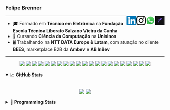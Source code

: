 <h3>Felipe Brenner</h3>

<a href="https://app.rocketseat.com.br/me/felipebrenner" target="_blank" rel="nofollow"><img align="right" width="30rem" src="./assets/rocketseat-black.png" alt="Rocketseat: @felipebrenner"/></a>
<a href="https://api.whatsapp.com/send?phone=5551995585968" target="_blank" rel="nofollow"><img align="right" width="30rem" src="./assets/whatsapp.png" alt="Whatsapp: +55 51995585968"/></a>
<a href="https://www.instagram.com/felipeobrenner/" target="_blank" rel="nofollow"><img align="right" width="30rem" src="./assets/instagram.png" alt="Instagram: @felipeobrenner"/></a>
<a href="https://www.linkedin.com/in/felipe-de-oliveira-brenner/" target="_blank" rel="nofollow"><img align="right" width="30rem" src="./assets/linkedin.png" alt="LinkedIn: @felipe-de-oliveira-brenner"/></a>

---

- 🎓 Formado em **Técnico em Eletrônica** na **Fundação Escola Técnica Liberato Salzano Vieira da Cunha**
- 📓 Cursando **Ciência da Computação** na **Unisinos**
- 🖥️ Trabalhando na **NTT DATA Europe & Latam**, com atuação no cliente **BEES**, marketplace B2B da **Ambev** e **AB InBev**

---

<p align='center'>
  <img width="35rem" src="https://cdn.jsdelivr.net/gh/devicons/devicon/icons/react/react-original.svg" />
  <img width="35rem" src="https://cdn.jsdelivr.net/gh/devicons/devicon/icons/javascript/javascript-plain.svg" />
  <img width="35rem" src="https://cdn.jsdelivr.net/gh/devicons/devicon/icons/typescript/typescript-plain.svg" />
  <img width="35rem" src="https://cdn.jsdelivr.net/gh/devicons/devicon/icons/redux/redux-original.svg" />
  <img width="35rem" src="https://cdn.jsdelivr.net/gh/devicons/devicon/icons/jest/jest-plain.svg" />
  <img width="35rem" src="https://cdn.jsdelivr.net/gh/devicons/devicon/icons/storybook/storybook-original.svg" />
  <img width="35rem" src="https://cdn.jsdelivr.net/gh/devicons/devicon/icons/sass/sass-original.svg" />
  <img width="35rem" src="https://cdn.jsdelivr.net/gh/devicons/devicon/icons/materialui/materialui-plain.svg" />
  <img width="35rem" src="https://cdn.jsdelivr.net/gh/devicons/devicon/icons/css3/css3-plain.svg" />
  <img width="35rem" src="https://cdn.jsdelivr.net/gh/devicons/devicon/icons/html5/html5-plain.svg" />
  <img width="35rem" src="https://cdn.jsdelivr.net/gh/devicons/devicon/icons/docker/docker-plain.svg" />
  <img width="35rem" src="https://cdn.jsdelivr.net/gh/devicons/devicon/icons/azure/azure-original.svg" />
  <img width="35rem" src="https://cdn.jsdelivr.net/gh/devicons/devicon/icons/vscode/vscode-original.svg" />
  <img width="35rem" src="https://cdn.jsdelivr.net/gh/devicons/devicon/icons/git/git-original.svg" />
  <img width="35rem" src="https://cdn.jsdelivr.net/gh/devicons/devicon/icons/yarn/yarn-original.svg" />
  <img width="35rem" src="https://cdn.jsdelivr.net/gh/devicons/devicon/icons/npm/npm-original-wordmark.svg" />
  <img width="35rem" src="https://cdn.jsdelivr.net/gh/devicons/devicon/icons/nextjs/nextjs-line.svg" />
  <img width="35rem" src="https://cdn.jsdelivr.net/gh/devicons/devicon/icons/microsoftsqlserver/microsoftsqlserver-plain.svg" />
  <img width="35rem" src="https://cdn.jsdelivr.net/gh/devicons/devicon/icons/oracle/oracle-original.svg" />
  <img width="35rem" src="https://cdn.jsdelivr.net/gh/devicons/devicon/icons/linux/linux-plain.svg" />
  <img width="35rem" src="https://cdn.jsdelivr.net/gh/devicons/devicon/icons/ubuntu/ubuntu-plain.svg" />
</p>

<details open>
  <summary>📈 <b>GitHub Stats</b></summary>
  <br>
  <p align="center">
  <img src="https://github-readme-stats.vercel.app/api?username=felipebrenner&show_icons=true&theme=dark"/>
  <img src="https://github-readme-stats.vercel.app/api/top-langs/?username=felipebrenner&layout=compact&theme=dark">
  </p>

</details>

<details>
  <summary>🤖 <b>Programming Stats</b></summary>
  <br/>

  <!--START_SECTION:waka-->
![Code Time](http://img.shields.io/badge/Code%20Time-1%2C539%20hrs%2059%20mins-blue)

**🐱 My GitHub Data** 

> 🏆 309 Contributions in the Year 2022
 > 
> 📦 272.3 kB Used in GitHub's Storage 
 > 
> 🚫 Not Opted to Hire
 > 
> 📜 25 Public Repositories 
 > 
> 🔑 2 Private Repositories  
 > 
**I'm an Early 🐤** 

```text
🌞 Morning    61 commits     █████░░░░░░░░░░░░░░░░░░░░   19.93% 
🌆 Daytime    135 commits    ███████████░░░░░░░░░░░░░░   44.12% 
🌃 Evening    106 commits    ████████░░░░░░░░░░░░░░░░░   34.64% 
🌙 Night      4 commits      ░░░░░░░░░░░░░░░░░░░░░░░░░   1.31%

```
📅 **I'm Most Productive on Wednesday** 

```text
Monday       58 commits     ████░░░░░░░░░░░░░░░░░░░░░   18.95% 
Tuesday      42 commits     ███░░░░░░░░░░░░░░░░░░░░░░   13.73% 
Wednesday    61 commits     █████░░░░░░░░░░░░░░░░░░░░   19.93% 
Thursday     43 commits     ███░░░░░░░░░░░░░░░░░░░░░░   14.05% 
Friday       54 commits     ████░░░░░░░░░░░░░░░░░░░░░   17.65% 
Saturday     32 commits     ██░░░░░░░░░░░░░░░░░░░░░░░   10.46% 
Sunday       16 commits     █░░░░░░░░░░░░░░░░░░░░░░░░   5.23%

```


📊 **This Week I Spent My Time On** 

```text
💬 Programming Languages: 
TypeScript               17 hrs 3 mins       ████████████░░░░░░░░░░░░░   47.63% 
C++                      10 hrs 59 mins      ███████░░░░░░░░░░░░░░░░░░   30.7% 
JSON                     3 hrs 6 mins        ██░░░░░░░░░░░░░░░░░░░░░░░   8.7% 
Text                     1 hr 34 mins        █░░░░░░░░░░░░░░░░░░░░░░░░   4.39% 
SCSS                     1 hr 28 mins        █░░░░░░░░░░░░░░░░░░░░░░░░   4.13%

🔥 Editors: 
VS Code                  35 hrs 49 mins      █████████████████████████   100.0%

🐱‍💻 Projects: 
2022-2-Computacao-Grafica13 hrs 2 mins       █████████░░░░░░░░░░░░░░░░   36.39% 
nfa-components-react     8 hrs 14 mins       █████░░░░░░░░░░░░░░░░░░░░   23.02% 
nfa-campaigns            7 hrs 43 mins       █████░░░░░░░░░░░░░░░░░░░░   21.59% 
nfa-combos               2 hrs 58 mins       ██░░░░░░░░░░░░░░░░░░░░░░░   8.3% 
nfa-shopping-experience  1 hr 1 min          ░░░░░░░░░░░░░░░░░░░░░░░░░   2.87%

💻 Operating System: 
Mac                      22 hrs 11 mins      ███████████████░░░░░░░░░░   61.97% 
Linux                    13 hrs 37 mins      █████████░░░░░░░░░░░░░░░░   38.03%

```

**I Mostly Code in TypeScript** 

```text
TypeScript               11 repos            █████████░░░░░░░░░░░░░░░░   36.67% 
Java                     3 repos             ██░░░░░░░░░░░░░░░░░░░░░░░   10.0% 
JavaScript               3 repos             ██░░░░░░░░░░░░░░░░░░░░░░░   10.0% 
CSS                      2 repos             █░░░░░░░░░░░░░░░░░░░░░░░░   6.67% 
C                        2 repos             █░░░░░░░░░░░░░░░░░░░░░░░░   6.67%

```



 Last Updated on 30/11/2022 02:52:53 UTC
<!--END_SECTION:waka-->
</details>
